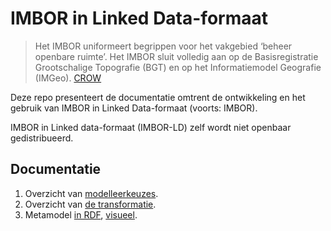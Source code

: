 # IMBOR in Linked Data-formaat

> Het IMBOR uniformeert begrippen voor het vakgebied ‘beheer openbare ruimte’. Het IMBOR sluit volledig aan op de Basisregistratie Grootschalige Topografie (BGT) en op het Informatiemodel Geografie (IMGeo).
> [CROW](https://www.crow.nl/thema-s/management-openbare-ruimte/imbor/over-imbor)

Deze repo presenteert de documentatie omtrent de ontwikkeling en het gebruik van IMBOR in Linked Data-formaat (voorts: IMBOR). 

IMBOR in Linked data-formaat (IMBOR-LD) zelf wordt niet openbaar gedistribueerd. 

## Documentatie

1. Overzicht van [modelleerkeuzes][1].
1. Overzicht van [de transformatie][2].
1. Metamodel [in RDF][3], [visueel][4].

[1]: https://stichting-crow.github.io/otl-bim-pro/index.html
[2]: blob/master/data/README.md
[3]: blob/master/data/datamodel.shapes.ttl
[4]: blob/master/supporting_files/README.md


